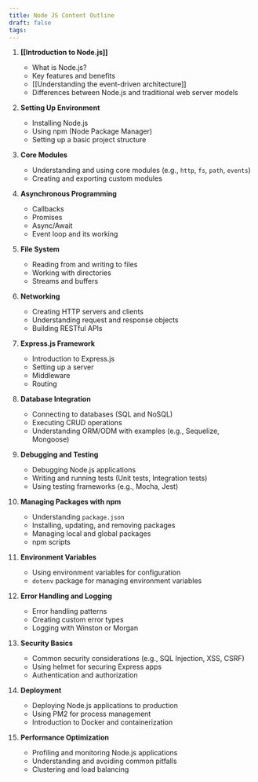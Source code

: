 ```yaml
---
title: Node JS Content Outline
draft: false
tags:
---
```

 
1. **[[Introduction to Node.js]]**
    
    - What is Node.js?
    - Key features and benefits
    - [[Understanding the event-driven architecture]]
    - Differences between Node.js and traditional web server models
2. **Setting Up Environment**
    
    - Installing Node.js
    - Using npm (Node Package Manager)
    - Setting up a basic project structure
3. **Core Modules**
    
    - Understanding and using core modules (e.g., `http`, `fs`, `path`, `events`)
    - Creating and exporting custom modules
4. **Asynchronous Programming**
    
    - Callbacks
    - Promises
    - Async/Await
    - Event loop and its working
5. **File System**
    
    - Reading from and writing to files
    - Working with directories
    - Streams and buffers
6. **Networking**
    
    - Creating HTTP servers and clients
    - Understanding request and response objects
    - Building RESTful APIs
7. **Express.js Framework**
    
    - Introduction to Express.js
    - Setting up a server
    - Middleware
    - Routing
8. **Database Integration**
    
    - Connecting to databases (SQL and NoSQL)
    - Executing CRUD operations
    - Understanding ORM/ODM with examples (e.g., Sequelize, Mongoose)
9. **Debugging and Testing**
    
    - Debugging Node.js applications
    - Writing and running tests (Unit tests, Integration tests)
    - Using testing frameworks (e.g., Mocha, Jest)
10. **Managing Packages with npm**
    
    - Understanding `package.json`
    - Installing, updating, and removing packages
    - Managing local and global packages
    - npm scripts
11. **Environment Variables**
    
    - Using environment variables for configuration
    - `dotenv` package for managing environment variables
12. **Error Handling and Logging**
    
    - Error handling patterns
    - Creating custom error types
    - Logging with Winston or Morgan
13. **Security Basics**
    
    - Common security considerations (e.g., SQL Injection, XSS, CSRF)
    - Using helmet for securing Express apps
    - Authentication and authorization
14. **Deployment**
    
    - Deploying Node.js applications to production
    - Using PM2 for process management
    - Introduction to Docker and containerization
15. **Performance Optimization**
    
    - Profiling and monitoring Node.js applications
    - Understanding and avoiding common pitfalls
    - Clustering and load balancing